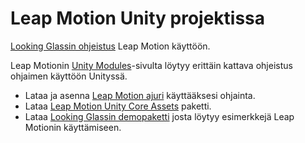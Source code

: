 # Leap Motion Unity projektissa

[Looking Glassin ohjeistus](https://docs.lookingglassfactory.com/Unity/Leap/) Leap Motion käyttöön.

Leap Motionin [Unity Modules](https://leapmotion.github.io/UnityModules/index.html)-sivulta löytyy erittäin kattava ohjeistus ohjaimen käyttöön Unityssä.

- Lataa ja asenna [Leap Motion ajuri](https://developer.leapmotion.com/setup/desktop) käyttääksesi ohjainta.
- Lataa [Leap Motion Unity Core Assets](https://github.com/leapmotion/UnityModules/releases/tag/Release-CoreAsset-4.4.0) paketti.
- Lataa [Looking Glassin demopaketti](http://docfiles.lookingglassfactory.com/LKG%2BLEAP.unitypackage) josta löytyy esimerkkejä Leap Motionin käyttämiseen.

